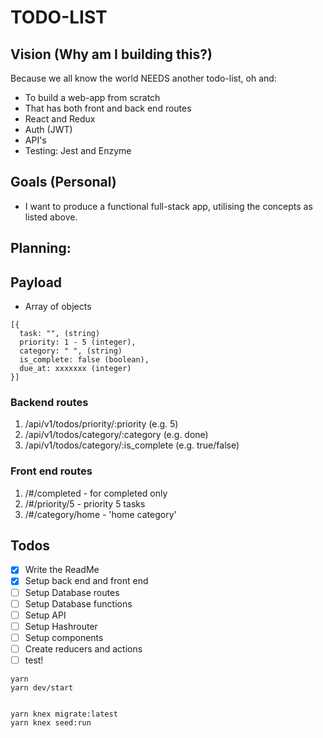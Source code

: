 # TODO-LIST

## Vision (Why am I building this?)

Because we all know the world NEEDS another todo-list, oh and:

- To build a web-app from scratch
- That has both front and back end routes
- React and Redux
- Auth (JWT)
- API's
- Testing: Jest and Enzyme

## Goals (Personal)

- I want to produce a functional full-stack app, utilising the concepts as listed above.

## Planning:

## Payload

- Array of objects

```
[{
  task: "", (string)
  priority: 1 - 5 (integer),
  category: " ", (string)
  is_complete: false (boolean),
  due_at: xxxxxxx (integer)
}]
```

### Backend routes

1. /api/v1/todos/priority/:priority (e.g. 5)
2. /api/v1/todos/category/:category (e.g. done)
3. /api/v1/todos/category/:is_complete (e.g. true/false)

### Front end routes

1. /#/completed - for completed only
2. /#/priority/5 - priority 5 tasks
3. /#/category/home - 'home category'

## Todos

- [x] Write the ReadMe
- [x] Setup back end and front end
- [ ] Setup Database routes
- [ ] Setup Database functions
- [ ] Setup API
- [ ] Setup Hashrouter
- [ ] Setup components
- [ ] Create reducers and actions
- [ ] test!

```
yarn
yarn dev/start


yarn knex migrate:latest
yarn knex seed:run

```
